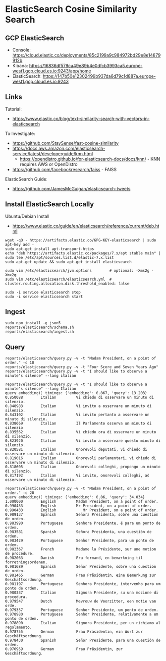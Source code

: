 # ElasticSearch Cosine Similarity Search

## GCP ElasticSearch
- Console: https://cloud.elastic.co/deployments/85c2199a9c984972bd29e8e14879912b
- Kibana:  https://16836df578ca49e89b4e0dfcb3993ca5.europe-west1.gcp.cloud.es.io:9243/app/home
- ElasticSearch: https://147b50e12302499b937da6d79c1d887a.europe-west1.gcp.cloud.es.io:9243

## Links

Tutorial:
- https://www.elastic.co/blog/text-similarity-search-with-vectors-in-elasticsearch

To Investigate:
- https://github.com/StaySense/fast-cosine-similarity
- https://docs.aws.amazon.com/elasticsearch-service/latest/developerguide/knn.html
    - https://opendistro.github.io/for-elasticsearch-docs/docs/knn/ - KNN requires AWS or OpenDistro
- https://github.com/facebookresearch/faiss - FAISS

ElasticSearch Guide:
- https://github.com/JamesMcGuigan/elasticsearch-tweets


## Install ElasticSearch Locally 

Ubuntu/Debian Install
- https://www.elastic.co/guide/en/elasticsearch/reference/current/deb.html

```
wget -qO - https://artifacts.elastic.co/GPG-KEY-elasticsearch | sudo apt-key add -
sudo apt-get install apt-transport-https
echo "deb https://artifacts.elastic.co/packages/7.x/apt stable main" | sudo tee /etc/apt/sources.list.d/elastic-7.x.list
sudo apt-get update && sudo apt-get install elasticsearch

sudo vim /etc/elasticsearch/jvm.options        # optional: -Xms2g -Xmx2g
sudo vim /etc/elasticsearch/elasticsearch.yml  # cluster.routing.allocation.disk.threshold_enabled: false

sudo -i service elasticsearch stop
sudo -i service elasticsearch start
```

## Ingest
```
sudo npm install -g json5
reports/elasticsearch/schema.sh
reports/elasticsearch/ingest.sh
```

## Query
```
reports/elasticsearch/query.py -v -t "Madam President, on a point of order." -c 10
reports/elasticsearch/query.py -v -t "Four Score and Seven Years Ago"
reports/elasticsearch/query.py -v -t "I should like to observe a minute's silence" --lang italian 
```

```
reports/elasticsearch/query.py -v -t "I should like to observe a minute's silence" --lang Italian
query_embedding() timings: {'embedding': 0.867, 'query': 13.203}
0.850088        Italian         Vi chiedo di osservare un minuto di silenzio.
0.848983        Italian         Vi invito a osservare un minuto di silenzio.
0.843102        Italian         Vi invito pertanto a osservare un minuto di silenzio.
0.838669        Italian         Il Parlamento osserva un minuto di silenzio
0.835562        Italian         Vi chiedo ora di osservare un minuto di silenzio.
0.823920        Italian         Vi invito a osservare questo minuto di silenzio.
0.820581        Italian         Onorevoli deputati, vi chiedo di osservare un minuto di silenzio.
0.819016        Italian         Onorevoli parlamentari, vi chiedo di osservare un minuto di silenzio.
0.818605        Italian         Onorevoli colleghi, propongo un minuto di silenzio.
0.817192        Italian         Vi invito, onorevoli colleghi, ad osservare un minuto di silenzio.
```

```
reports/elasticsearch/query.py -v -t "Madam President, on a point of order." -c 20
query_embedding() timings: {'embedding': 0.86, 'query': 34.034}
1.000000        English         Madam President, on a point of order.
0.990433        English         Mr President, on a point of order.
0.990433        English            Mr President, on a point of order.
0.989137        Spanish         Señora Presidenta, sobre una cuestión de orden.
0.983990        Portuguese      Senhora Presidente, é para um ponto de ordem.
0.983581        Spanish         Señora Presidenta, una cuestión de orden.
0.983429        Portuguese      Senhor Presidente, para um ponto de ordem.
0.982367        French          Madame la Présidente, sur une motion de procédure.
0.982063        Danish          Fru formand, en bemærkning til forretningsordenen.
0.981689        Spanish         Señor Presidente, sobre una cuestión de orden.
0.981465        German          Frau Präsidentin, eine Bemerkung zur Geschäftsordnung.
0.981197        Portuguese      Senhora Presidente, intervenho para um ponto de ordem.
0.980337        Italian         Signora Presidente, su una mozione di procedura.
0.979547        Dutch           Mevrouw de Voorzitter, een motie van orde.
0.979357        Portuguese      Senhor Presidente, um ponto de ordem.
0.978980        Portuguese      Senhor Presidente, relativamente a um ponto de ordem.
0.978890        Italian         Signora Presidente, per un richiamo al regolamento.
0.978755        German          Frau Präsidentin, ein Wort zur Geschäftsordnung.
0.978430        Spanish         Señor Presidente, para una cuestión de orden.
0.976959        German          Frau Präsidentin, zur Geschäftsordnung.
```

